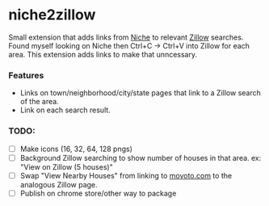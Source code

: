 # niche2zillow
Small extension that adds links from [Niche](https://niche.com) to relevant [Zillow](https://zillow.com) searches.
Found myself looking on Niche then Ctrl+C -> Ctrl+V into Zillow for each area. This extension adds links to make that unncessary.

### Features
* Links on town/neighborhood/city/state pages that link to a Zillow search of the area.
* Link on each search result.

### TODO:
- [ ] Make icons (16, 32, 64, 128 pngs)
- [ ] Background Zillow searching to show number of houses in that area. ex: "View on Zillow (5 houses)"
- [ ] Swap "View Nearby Houses" from linking to [movoto.com](https://movoto.com) to the analogous Zillow page.
- [ ] Publish on chrome store/other way to package